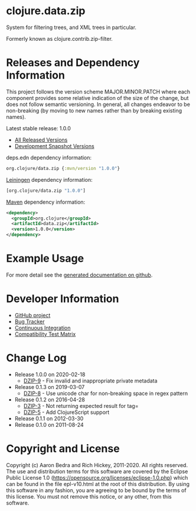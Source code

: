 clojure.data.zip
========================================

System for filtering trees, and XML trees in particular.

Formerly known as clojure.contrib.zip-filter.

Releases and Dependency Information
========================================

This project follows the version scheme MAJOR.MINOR.PATCH where each component provides some relative indication of the size of the change, but does not follow semantic versioning. In general, all changes endeavor to be non-breaking (by moving to new names rather than by breaking existing names).

Latest stable release: 1.0.0

* [All Released Versions](https://search.maven.org/#search%7Cgav%7C1%7Cg%3A%22org.clojure%22%20AND%20a%3A%22data.zip%22)
* [Development Snapshot Versions](https://oss.sonatype.org/index.html#nexus-search;gav~org.clojure~data.zip~~~)

deps.edn dependency information:
```clojure
org.clojure/data.zip {:mvn/version "1.0.0"}
```

[Leiningen](https://github.com/technomancy/leiningen) dependency information:
```clojure
[org.clojure/data.zip "1.0.0"]
```
[Maven](https://maven.apache.org/) dependency information:
```xml
<dependency>
  <groupId>org.clojure</groupId>
  <artifactId>data.zip</artifactId>
  <version>1.0.0</version>
</dependency>
```

Example Usage
========================================

For more detail see the [generated documentation on github](https://clojure.github.io/data.zip/).

Developer Information
========================================

* [GitHub project](https://github.com/clojure/data.zip)
* [Bug Tracker](https://clojure.atlassian.net/browse/DZIP)
* [Continuous Integration](https://build.clojure.org/job/data.zip/)
* [Compatibility Test Matrix](https://build.clojure.org/job/data.zip-test-matrix/)

Change Log
====================

* Release 1.0.0 on 2020-02-18
  * [DZIP-9](https://clojure.atlassian.net/browse/DZIP-9) - Fix invalid and inappropriate private metadata
* Release 0.1.3 on 2019-03-07
  * [DZIP-8](https://clojure.atlassian.net/browse/DZIP-8) - Use unicode char for non-breaking space in regex pattern
* Release 0.1.2 on 2016-04-28
  * [DZIP-3](https://clojure.atlassian.net/browse/DZIP-3) - Not returning expected result for tag= 
  * [DZIP-5](https://clojure.atlassian.net/browse/DZIP-5) - Add ClojureScript support
* Release 0.1.1 on 2012-03-30
* Release 0.1.0 on 2011-08-24

Copyright and License
========================================

Copyright (c) Aaron Bedra and Rich Hickey, 2011-2020. All rights reserved.  The use and
distribution terms for this software are covered by the Eclipse Public
License 1.0 (https://opensource.org/licenses/eclipse-1.0.php) which can
be found in the file epl-v10.html at the root of this distribution.
By using this software in any fashion, you are agreeing to be bound by
the terms of this license.  You must not remove this notice, or any
other, from this software.
